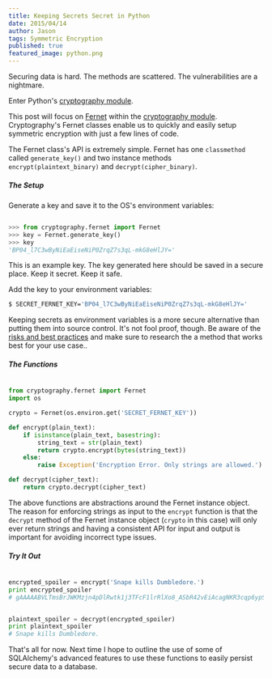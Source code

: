 ```yaml
---
title: Keeping Secrets Secret in Python
date: 2015/04/14
author: Jason
tags: Symmetric Encryption
published: true
featured_image: python.png
---
```


Securing data is hard. The methods are scattered. The vulnerabilities are a nightmare.

Enter Python's [cryptography module](https://cryptography.io/en/latest/).

This post will focus on [Fernet](https://cryptography.io/en/latest/fernet/) within the [cryptography module](https://cryptography.io/en/latest/). Cryptography's Fernet classes enable us to quickly and easily setup symmetric encryption with just a few lines of code.

The Fernet class's API is extremely simple. Fernet has one `classmethod` called `generate_key()` and two instance methods `encrypt(plaintext_binary)` and `decrypt(cipher_binary)`.

##### The Setup

Generate a key and save it to the OS's environment variables:

```python

>>> from cryptography.fernet import Fernet
>>> key = Fernet.generate_key()
>>> key
'BP04_l7C3wByNiEaEiseNiP0ZrqZ7s3qL-mkG8eHlJY='

```

This is an example key. The key generated here should be saved in a secure place. Keep it secret. Keep it safe.

Add the key to your environment variables:

```bash
$ SECRET_FERNET_KEY='BP04_l7C3wByNiEaEiseNiP0ZrqZ7s3qL-mkG8eHlJY='
```

Keeping secrets as environment variables is a more secure alternative than putting them into source control. It's not fool proof, though. Be aware of the [risks and best practices](http://stackoverflow.com/questions/12461484/is-it-secure-to-store-passwords-as-environment-variables-rather-than-as-plain-t) and make sure to research the a method that works best for your use case..

##### The Functions

```python

from cryptography.fernet import Fernet
import os

crypto = Fernet(os.environ.get('SECRET_FERNET_KEY'))

def encrypt(plain_text):
    if isinstance(plain_text, basestring):
        string_text = str(plain_text)
        return crypto.encrypt(bytes(string_text))
    else:
        raise Exception('Encryption Error. Only strings are allowed.')

def decrypt(cipher_text):
    return crypto.decrypt(cipher_text)

```

The above functions are abstractions around the Fernet instance object. The reason for enforcing strings as input to the ```encrypt``` function is that the ```decrypt``` method of the Fernet instance object (```crypto``` in this case) will only ever return strings and having a consistent API for input and output is important for avoiding incorrect type issues.

##### Try It Out

```python

encrypted_spoiler = encrypt('Snape kills Dumbledore.')
print encrypted_spoiler
# gAAAAABVLTmsBrJWKMzjn4pDlRwtk1j3TFcF1lrRlXo8_ASbR42vEiAcagNKR3cqp6ypSdPPyMozGi2T10pxqKISxwVYqMqoEIaScr310glx55vUk_l6eLc=


plaintext_spoiler = decrypt(encrypted_spoiler)
print plaintext_spoiler
# Snape kills Dumbledore.

```

That's all for now. Next time I hope to outline the use of some of SQLAlchemy's advanced features to use these functions to easily persist secure data to a database.
